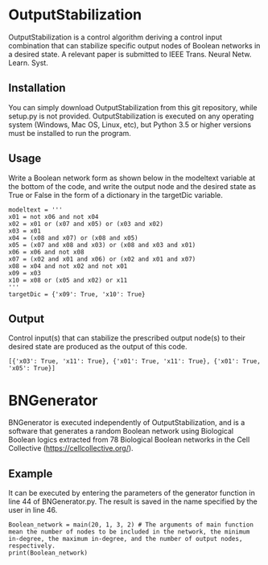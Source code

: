 # OutputStabilization
OutputStabilization is a control algorithm deriving a control input combination that can stabilize specific output nodes of Boolean networks in a desired state. A relevant paper is submitted to IEEE Trans. Neural Netw. Learn. Syst.

## Installation
You can simply download OutputStabilization from this git repository, while setup.py is not provided. OutputStabilization is executed on any operating system (Windows, Mac OS, Linux, etc), but Python 3.5 or higher versions must be installed to run the program.

## Usage
Write a Boolean network form as shown below in the modeltext variable at the bottom of the code, and write the output node and the desired state as True or False in the form of a dictionary in the targetDic variable.
```
modeltext = '''
x01 = not x06 and not x04
x02 = x01 or (x07 and x05) or (x03 and x02)
x03 = x01
x04 = (x08 and x07) or (x08 and x05)
x05 = (x07 and x08 and x03) or (x08 and x03 and x01)
x06 = x06 and not x08
x07 = (x02 and x01 and x06) or (x02 and x01 and x07)
x08 = x04 and not x02 and not x01
x09 = x03
x10 = x08 or (x05 and x02) or x11
'''
targetDic = {'x09': True, 'x10': True}
```

## Output
Control input(s) that can stabilize the prescribed output node(s) to their desired state are produced as the output of this code.
```
[{'x03': True, 'x11': True}, {'x01': True, 'x11': True}, {'x01': True, 'x05': True}]
```

# BNGenerator
BNGenerator is executed independently of OutputStabilization, and is a software that generates a random Boolean network using Biological Boolean logics extracted from 78 Biological Boolean networks in the Cell Collective (https://cellcollective.org/).

## Example
It can be executed by entering the parameters of the generator function in line 44 of BNGenerator.py.
The result is saved in the name specified by the user in line 46.

```
Boolean_network = main(20, 1, 3, 2) # The arguments of main function mean the number of nodes to be included in the network, the minimum in-degree, the maximum in-degree, and the number of output nodes, respectively.
print(Boolean_network)
```
